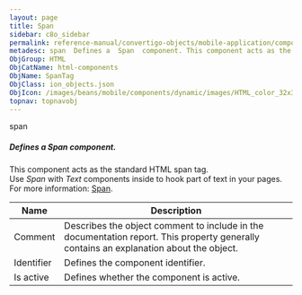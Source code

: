 ```yaml
---
layout: page
title: Span
sidebar: c8o_sidebar
permalink: reference-manual/convertigo-objects/mobile-application/components/html-components/span/
metadesc: span  Defines a  Span  component. This component acts as the standard HTML span tag. Use  Span  with  Text  components inside to hook part of text in 
ObjGroup: HTML
ObjCatName: html-components
ObjName: SpanTag
ObjClass: ion_objects.json
ObjIcon: /images/beans/mobile/components/dynamic/images/HTML_color_32x32.png
topnav: topnavobj
---
```

span<br/>

##### Defines a <i>Span</i> component.<br/>
This component acts as the standard HTML span tag.<br/>
Use <i>Span</i> with <i>Text</i> components inside to hook part of text in your pages.<br/>
 For more information: <a href='https://www.w3schools.com/tags/tag_span.asp' target='_blank'>Span</a>.

Name | Description 
--- | ---
Comment | Describes the object comment to include in the documentation report.  This property generally contains an explanation about the object. 
Identifier | Defines the component identifier.  
Is active | Defines whether the component is active. 

